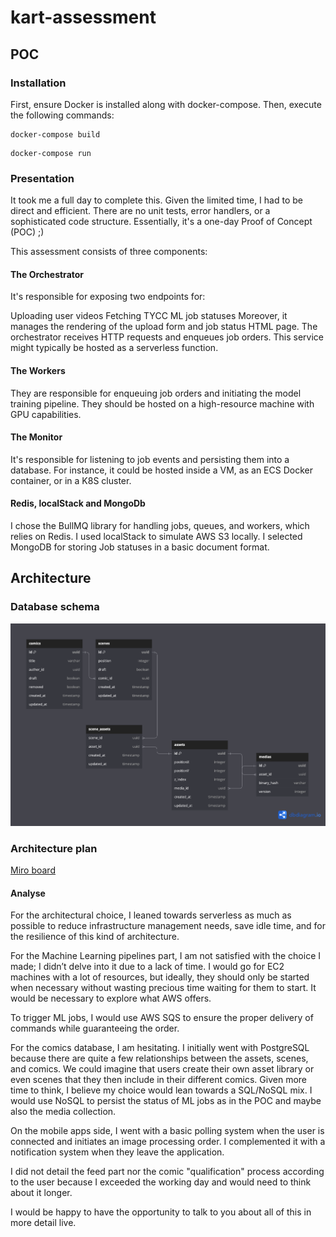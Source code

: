 # kart-assessment

## POC

### Installation

First, ensure Docker is installed along with docker-compose.
Then, execute the following commands:

```shell
docker-compose build
```

```shell
docker-compose run
```

### Presentation

It took me a full day to complete this. Given the limited time, I had to be direct and efficient. There are no unit tests, error handlers, or a sophisticated code structure. Essentially, it's a one-day Proof of Concept (POC) ;)

This assessment consists of three components:

#### The Orchestrator

It's responsible for exposing two endpoints for:

Uploading user videos
Fetching TYCC ML job statuses
Moreover, it manages the rendering of the upload form and job status HTML page.
The orchestrator receives HTTP requests and enqueues job orders.
This service might typically be hosted as a serverless function.

#### The Workers

They are responsible for enqueuing job orders and initiating the model training pipeline.
They should be hosted on a high-resource machine with GPU capabilities.

#### The Monitor

It's responsible for listening to job events and persisting them into a database.
For instance, it could be hosted inside a VM, as an ECS Docker container, or in a K8S cluster.

#### Redis, localStack and MongoDb

I chose the BullMQ library for handling jobs, queues, and workers, which relies on Redis.
I used localStack to simulate AWS S3 locally.
I selected MongoDB for storing Job statuses in a basic document format.

## Architecture

### Database schema

![Databse schema](./doc/kart-assessment.png)

### Architecture plan

[Miro board](https://miro.com/welcomeonboard/U0VXZnJmTTRJMXZvUklua2cxdmx6VFIwODhWRXpqdlpqWmZ4ZlhHaDNNcXBSc1BOME90TENPZGtzYWxJdjllYnwzMDc0NDU3MzU5OTM3NTM1NjMwfDI=?share_link_id=825274763729)

#### Analyse

For the architectural choice, I leaned towards serverless as much as possible to reduce infrastructure management needs, save idle time, and for the resilience of this kind of architecture.

For the Machine Learning pipelines part, I am not satisfied with the choice I made; I didn’t delve into it due to a lack of time.
I would go for EC2 machines with a lot of resources, but ideally, they should only be started when necessary without wasting precious time waiting for them to start. It would be necessary to explore what AWS offers.

To trigger ML jobs, I would use AWS SQS to ensure the proper delivery of commands while guaranteeing the order.

For the comics database, I am hesitating. I initially went with PostgreSQL because there are quite a few relationships between the assets, scenes, and comics. We could imagine that users create their own asset library or even scenes that they then include in their different comics.
Given more time to think, I believe my choice would lean towards a SQL/NoSQL mix. I would use NoSQL to persist the status of ML jobs as in the POC and maybe also the media collection.

On the mobile apps side, I went with a basic polling system when the user is connected and initiates an image processing order. I complemented it with a notification system when they leave the application.

I did not detail the feed part nor the comic "qualification" process according to the user because I exceeded the working day and would need to think about it longer.

I would be happy to have the opportunity to talk to you about all of this in more detail live.

